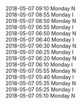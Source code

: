 2018-05-07 09:10 Monday  N  
2018-05-07 08:55 Monday  I  
2018-05-07 08:50 Monday  N  
2018-05-07 06:55 Monday  I  
2018-05-07 06:50 Monday  N  
2018-05-07 06:40 Monday  I  
2018-05-07 06:30 Monday  N  
2018-05-07 06:25 Monday  I  
2018-05-07 06:20 Monday  N  
2018-05-07 06:10 Monday  I  
2018-05-07 05:55 Monday  N  
2018-05-07 05:40 Monday  I  
2018-05-07 05:35 Monday  N  
2018-05-07 05:25 Monday  I  
2018-05-07 05:10 Monday  N  
